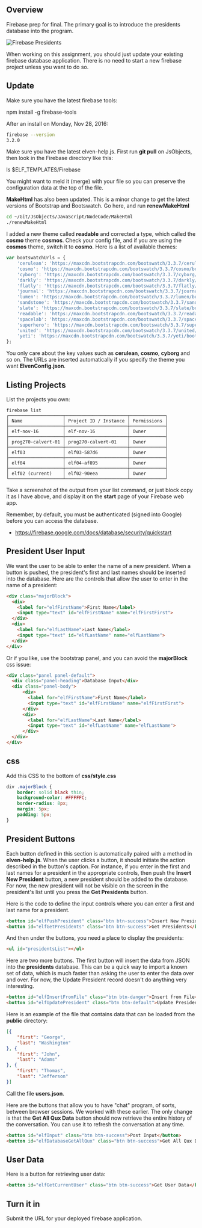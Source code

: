 ## Overview

Firebase prep for final. The primary goal is to introduce the presidents database into the program.

![Firebase Presidents](https://s3.amazonaws.com/bucket01.elvenware.com/images/firebase-final-prep-presidents.png)

When working on this assignment, you should just update your existing firebase database application. There is no need to start a new firebase project unless you want to do so.

## Update

Make sure you have the latest firebase tools:

  npm install -g firebase-tools

After an install on Monday, Nov 28, 2016:

```bash
firebase --version
3.2.0
```

Make sure you have the latest elven-help.js. First run **git pull** on JsObjects, then look in the Firebase directory like this:

  ls $ELF_TEMPLATES/Firebase

You might want to meld it (merge) with your file so you can preserve the configuration data at the top of the file.

**MakeHtml** has also been updated. This is a minor change to get the latest versions of Bootstrap and Bootswatch. Go here, and run **renewMakeHtml**

```bash
cd ~/Git/JsObjects/JavaScript/NodeCode/MakeHtml
./renewMakeHtml
```

I added a new theme called **readable** and corrected a type, which called the **cosmo** theme **cosmos**. Check your config file, and if you are using the **cosmos** theme, switch it to **cosmo**. Here is a list of available themes:

```javascript
var bootswatchUrls = {
    'cerulean': 'https://maxcdn.bootstrapcdn.com/bootswatch/3.3.7/cerulean/bootstrap.min.css',
    'cosmo': 'https://maxcdn.bootstrapcdn.com/bootswatch/3.3.7/cosmo/bootstrap.min.css',
    'cyborg': 'https://maxcdn.bootstrapcdn.com/bootswatch/3.3.7/cyborg/bootstrap.min.css',
    'darkly': 'https://maxcdn.bootstrapcdn.com/bootswatch/3.3.7/darkly/bootstrap.min.css',
    'flatly': 'https://maxcdn.bootstrapcdn.com/bootswatch/3.3.7/flatly/bootstrap.min.css',
    'journal': 'https://maxcdn.bootstrapcdn.com/bootswatch/3.3.7/journal/bootstrap.min.css',
    'lumen': 'https://maxcdn.bootstrapcdn.com/bootswatch/3.3.7/lumen/bootstrap.min.css',
    'sandstone': 'https://maxcdn.bootstrapcdn.com/bootswatch/3.3.7/sandstone/bootstrap.min.css',
    'slate': 'https://maxcdn.bootstrapcdn.com/bootswatch/3.3.7/slate/bootstrap.min.css',
    'readable': 'https://maxcdn.bootstrapcdn.com/bootswatch/3.3.7/readable/bootstrap.min.css',
    'spacelab': 'https://maxcdn.bootstrapcdn.com/bootswatch/3.3.7/spacelab/bootstrap.min.css',
    'superhero': 'https://maxcdn.bootstrapcdn.com/bootswatch/3.3.7/superhero/bootstrap.min.css',
    'united': 'https://maxcdn.bootstrapcdn.com/bootswatch/3.3.7/united/bootstrap.min.css',
    'yeti': 'https://maxcdn.bootstrapcdn.com/bootswatch/3.3.7/yeti/bootstrap.min.css'
};
```

You only care about the key values such as **cerulean**, **cosmo**, **cyborg** and so on. The URLs are inserted automatically if you specify the theme you want **ElvenConfig.json**.

## Listing Projects

List the projects you own:

```text
firebase list
┌────────────────────┬───────────────────────┬─────────────┐
│ Name               │ Project ID / Instance │ Permissions │
├────────────────────┼───────────────────────┼─────────────┤
│ elf-nov-16         │ elf-nov-16            │ Owner       │
├────────────────────┼───────────────────────┼─────────────┤
│ prog270-calvert-01 │ prog270-calvert-01    │ Owner       │
├────────────────────┼───────────────────────┼─────────────┤
│ elf03              │ elf03-587d6           │ Owner       │
├────────────────────┼───────────────────────┼─────────────┤
│ elf04              │ elf04-af895           │ Owner       │
├────────────────────┼───────────────────────┼─────────────┤
│ elf02 (current)    │ elf02-90eea           │ Owner       │
└────────────────────┴───────────────────────┴─────────────┘
```

Take a screenshot of the output from your list command, or just block copy it as I have above, and display it on the **start** page of your Firebase web app.

Remember, by default, you must be authenticated (signed into Google) before you can access the database.

- <https://firebase.google.com/docs/database/security/quickstart>

## President User Input

We want the user to be able to enter the name of a new president. When a button is pushed, the president's first and last names should be inserted into the database. Here are the controls that allow the user to enter in the name of a president:

```html
<div class="majorBlock">
  <div>
    <label for="elfFirstName">First Name</label>
    <input type="text" id="elfFirstName" name="elfFirstFirst">
  </div>
  <div>
    <label for="elfLastName">Last Name</label>
    <input type="text" id="elfLastName" name="elfLastName">
  </div>
</div>
```

Or if you like, use the bootstrap panel, and you can avoid the **majorBlock** css issue:

```html
<div class="panel panel-default">
  <div class="panel-heading">Database Input</div>
  <div class="panel-body">
      <div>
        <label for="elfFirstName">First Name</label>
        <input type="text" id="elfFirstName" name="elfFirstFirst">
      </div>
      <div>
        <label for="elfLastName">Last Name</label>
        <input type="text" id="elfLastName" name="elfLastName">
      </div>    
  </div>
</div>
```

## css

Add this CSS to the bottom of **css/style.css**

```css
div .majorBlock {
    border: solid black thin;
    background-color: #FFFFFC;
    border-radius: 8px;
    margin: 5px;
    padding: 5px;
}
```

## President Buttons

Each button defined in this section is automatically paired with a method in **elven-help.js**.  When the user clicks a button, it should initiate the action described in the button's caption. For instance, if you enter in the first and last names for a president in the appropriate controls, then push the **Insert New President** button, a new president should be added to the database. For now, the new president will not be visible on the screen in the president's list until you press the **Get Presidents** button.

Here is the code to define the input controls where you can enter a first and last name for a president.

```html
<button id="elfPushPresident" class="btn btn-success">Insert New President</button>
<button id="elfGetPresidents" class="btn btn-success">Get Presidents</button>
```

And then under the buttons, you need a place to display the presidents:

```html
<ul id="presidentsList"></ul>
```

Here are two more buttons. The first button will insert the data from JSON into the **presidents** database. This can be a quick way to import a known set of data, which is much faster than asking the user to enter the data over and over. For now, the Update President record doesn't do anything very interesting.

```html
<button id="elfInsertFromFile" class="btn btn-danger">Insert from File</button>
<button id="elfUpdatePresident" class="btn btn-default">Update President</button>
```

Here is an example of the file that contains data that can be loaded from the **public** directory:

```json
[{
	"first": "George",
	"last": "Washington"
}, {
	"first": "John",
	"last": "Adams"
}, {
	"first": "Thomas",
	"last": "Jefferson"
}]
```

Call the file **users.json**.

Here are the buttons that allow you to have "chat" program, of sorts, between browser sessions. We worked with these earlier. The only change is that the **Get All Qux Data** button should now retrieve the entire history of the conversation. You can use it to refresh the conversation at any time.

```html
<button id="elfInput" class="btn btn-success">Post Input</button>
<button id="elfDatabaseGetAllQux" class="btn btn-success">Get All Qux Data</button>
```

## User Data

Here is a button for retrieving user data:

```html
<button id="elfGetCurrentUser" class="btn btn-success">Get User Data</button>
```

## Turn it in

Submit the URL for your deployed firebase application.

